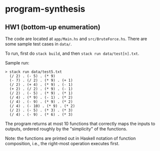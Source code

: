 # program-synthesis

## HW1 (bottom-up enumeration)

The code are located at `app/Main.hs` and `src/BruteForce.hs`. There are some sample test cases in `data/`.

To run, first do `stack build`, and then `stack run data/test[n].txt`.

Sample run: 
```
> stack run data/test5.txt
  (/ 2) . (- 5) . (* 9)
  (- 7) . (/ 2) . (* 9) . (+ 1)
  (/ 2) . (+ 4) . (* 9) . (- 1)
  (+ 2) . (/ 2) . (* 9) . (- 1)
  (/ 2) . (- 5) . (* 9) . (* 1)
  (/ 4) . (* 9) . (- 1) . (* 2)
  (/ 4) . (- 9) . (* 9) . (* 2)
  (/ 4) . (- 10) . (* 9) . (* 2)
  (/ 2) . (- 5) . (* 3) . (* 3)
  (/ 4) . (- 9) . (* 6) . (* 3)
```
The program returns at most 10 functions that correctly maps the inputs to outputs, ordered roughly by the "simplicity" of the functions.

Note: the functions are printed out in Haskell notation of function composition, i.e., the right-most operation executes first.
